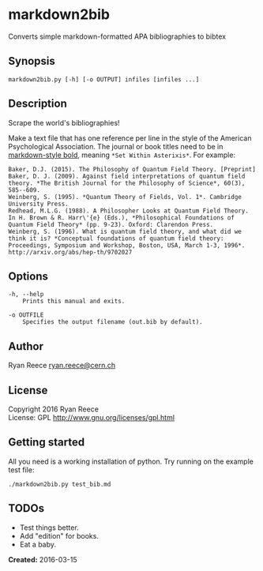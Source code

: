 # markdown2bib

Converts simple markdown-formatted APA bibliographies to bibtex

## Synopsis

    markdown2bib.py [-h] [-o OUTPUT] infiles [infiles ...]

## Description

Scrape the world's bibliographies!

Make a text file that has one reference per line in the style of the American Psychological Association.
The journal or book titles need to be in [markdown-style bold](http://daringfireball.net/projects/markdown/syntax), meaning `*Set Within Asterixis*`.
For example:

    Baker, D.J. (2015). The Philosophy of Quantum Field Theory. [Preprint]
    Baker, D. J. (2009). Against field interpretations of quantum field theory. *The British Journal for the Philosophy of Science*, 60(3), 585--609.
    Weinberg, S. (1995). *Quantum Theory of Fields, Vol. 1*. Cambridge University Press.
    Redhead, M.L.G. (1988). A Philosopher Looks at Quantum Field Theory. In H. Brown & R. Harr\'{e} (Eds.), *Philosophical Foundations of Quantum Field Theory* (pp. 9-23). Oxford: Clarendon Press.
    Weinberg, S. (1996). What is quantum field theory, and what did we think it is? *Conceptual foundations of quantum field theory: Proceedings, Symposium and Workshop, Boston, USA, March 1-3, 1996*. http://arxiv.org/abs/hep-th/9702027

## Options

    -h, --help
        Prints this manual and exits.
        
    -o OUTFILE
        Specifies the output filename (out.bib by default).

## Author

Ryan Reece  <ryan.reece@cern.ch>

## License

Copyright 2016 Ryan Reece     
License: GPL <http://www.gnu.org/licenses/gpl.html>

## Getting started

All you need is a working installation of python.
Try running on the example test file:

    ./markdown2bib.py test_bib.md

## TODOs

-  Test things better.
-  Add "edition" for books.
-  Eat a baby.


**Created:** 2016-03-15

